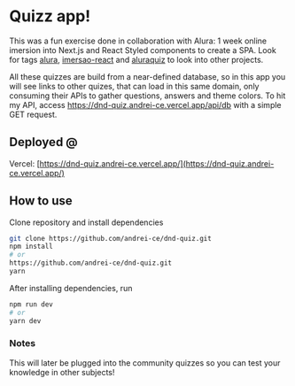 # Quizz app!

This was a fun exercise done in collaboration with Alura: 1 week online imersion into Next.js
and React Styled components to create a SPA. Look for tags
[alura](https://github.com/topics/alura),
[imersao-react](https://github.com/topics/imersao-react) and
[aluraquiz](https://github.com/topics/aluraquiz) to look into other projects.

All these quizzes are build from a near-defined database, so in this app you will see links to other quizes, that can load in this same domain, only consuming their APIs to gather questions, answers and theme colors. To hit my API, access https://dnd-quiz.andrei-ce.vercel.app/api/db with a simple GET request.

## Deployed @

Vercel:
[https://dnd-quiz.andrei-ce.vercel.app/](https://dnd-quiz.andrei-ce.vercel.app/)

## How to use

Clone repository and install dependencies

```bash
git clone https://github.com/andrei-ce/dnd-quiz.git
npm install
# or
https://github.com/andrei-ce/dnd-quiz.git
yarn
```

After installing dependencies, run

```bash
npm run dev
# or
yarn dev
```

### Notes

This will later be plugged into the community quizzes so you can test your knowledge in
other subjects!
